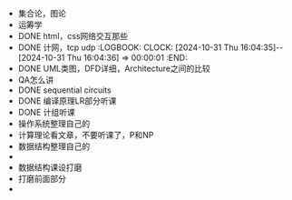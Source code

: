 - 集合论，图论
- 运筹学
- DONE html，css网络交互那些
- DONE 计网，tcp udp
  :LOGBOOK:
  CLOCK: [2024-10-31 Thu 16:04:35]--[2024-10-31 Thu 16:04:36] =>  00:00:01
  :END:
- DONE UML类图，DFD详细，Architecture之间的比较
- QA怎么讲
- DONE sequential circuits
- DONE 编译原理LR部分听课
- DONE 计组听课
- 操作系统整理自己的
- 计算理论看文章，不要听课了，P和NP
- 数据结构整理自己的
-
- 数据结构课设打磨
- 打磨前面部分
-